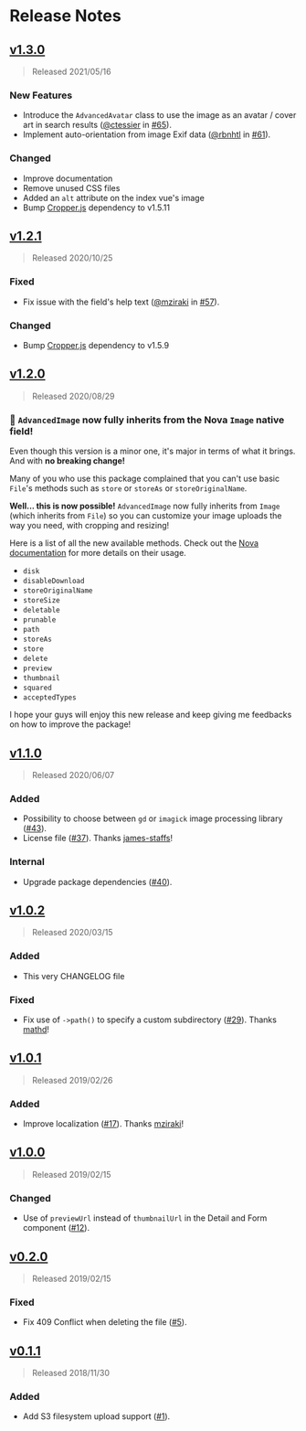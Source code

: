 # Release Notes

## [v1.3.0](https://github.com/ctessier/nova-advanced-image-field/compare/v1.2.1...v1.3.0)

> Released 2021/05/16

### New Features

- Introduce the `AdvancedAvatar` class to use the image as an avatar / cover art in search results ([@ctessier](https://github.com/ctessier) in [#65](https://github.com/ctessier/nova-advanced-image-field/pull/65)).
- Implement auto-orientation from image Exif data ([@rbnhtl](https://github.com/rbnhtl) in [#61](https://github.com/ctessier/nova-advanced-image-field/pull/61)).

### Changed

- Improve documentation
- Remove unused CSS files
- Added an `alt` attribute on the index vue's image
- Bump [Cropper.js](https://github.com/fengyuanchen/cropperjs) dependency to v1.5.11

## [v1.2.1](https://github.com/ctessier/nova-advanced-image-field/compare/v1.2.0...v1.2.1)

> Released 2020/10/25

### Fixed

- Fix issue with the field's help text ([@mziraki](https://github.com/mziraki) in [#57](https://github.com/ctessier/nova-advanced-image-field/pull/57)).

### Changed

- Bump [Cropper.js](https://github.com/fengyuanchen/cropperjs) dependency to v1.5.9

## [v1.2.0](https://github.com/ctessier/nova-advanced-image-field/compare/v1.1.0...v1.2.0)

> Released 2020/08/29

### 🎉 `AdvancedImage` now fully inherits from the Nova `Image` native field!

Even though this version is a minor one, it's major in terms of what it brings. And with **no breaking change!**

Many of you who use this package complained that you can't use basic `File`'s methods such as `store` or `storeAs` or `storeOriginalName`.

**Well... this is now possible!** `AdvancedImage` now fully inherits from `Image` (which inherits from `File`) so you can customize your image uploads the way you need, with cropping and resizing!

Here is a list of all the new available methods. Check out the [Nova documentation](https://nova.laravel.com/docs/3.0/resources/file-fields.html) for more details on their usage.

- `disk`
- `disableDownload`
- `storeOriginalName`
- `storeSize`
- `deletable`
- `prunable`
- `path`
- `storeAs`
- `store`
- `delete`
- `preview`
- `thumbnail`
- `squared`
- `acceptedTypes`

I hope your guys will enjoy this new release and keep giving me feedbacks on how to improve the package!

## [v1.1.0](https://github.com/ctessier/nova-advanced-image-field/compare/v1.0.2...v1.1.0)

> Released 2020/06/07

### Added

- Possibility to choose between `gd` or `imagick` image processing library ([#43](https://github.com/ctessier/nova-advanced-image-field/pull/43)).
- License file ([#37](https://github.com/ctessier/nova-advanced-image-field/pull/37)). Thanks [james-staffs](https://github.com/james-staffs)!

### Internal

- Upgrade package dependencies ([#40](https://github.com/ctessier/nova-advanced-image-field/pull/40)).

## [v1.0.2](https://github.com/ctessier/nova-advanced-image-field/compare/v1.0.1...v1.0.2)

> Released 2020/03/15

### Added

- This very CHANGELOG file

### Fixed

- Fix use of `->path()` to specify a custom subdirectory ([#29](https://github.com/ctessier/nova-advanced-image-field/pull/29)). Thanks [mathd](https://github.com/mathd)!

## [v1.0.1](https://github.com/ctessier/nova-advanced-image-field/compare/v1.0.0...v1.0.1)

> Released 2019/02/26

### Added

- Improve localization ([#17](https://github.com/ctessier/nova-advanced-image-field/pull/17)). Thanks [mziraki](https://github.com/mziraki)!

## [v1.0.0](https://github.com/ctessier/nova-advanced-image-field/compare/v0.2.0...v1.0.0)

> Released 2019/02/15

### Changed

- Use of `previewUrl` instead of `thumbnailUrl` in the Detail and Form component ([#12](https://github.com/ctessier/nova-advanced-image-field/pull/12)).

## [v0.2.0](https://github.com/ctessier/nova-advanced-image-field/compare/v0.1.1...v0.2.0)

> Released 2019/02/15

### Fixed

- Fix 409 Conflict when deleting the file ([#5](https://github.com/ctessier/nova-advanced-image-field/pull/5)).

## [v0.1.1](https://github.com/ctessier/nova-advanced-image-field/compare/v0.1.0...v0.1.1)

> Released 2018/11/30

### Added

- Add S3 filesystem upload support ([#1](https://github.com/ctessier/nova-advanced-image-field/pull/1)).

